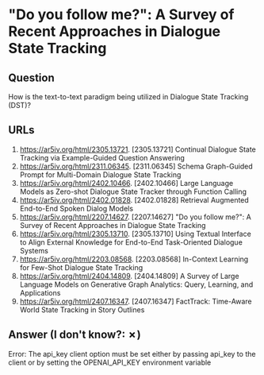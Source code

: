 # "Do you follow me?": A Survey of Recent Approaches in Dialogue State Tracking

## Question

How is the text-to-text paradigm being utilized in Dialogue State Tracking (DST)?

## URLs

1. https://ar5iv.org/html/2305.13721. [2305.13721] Continual Dialogue State Tracking via Example-Guided Question Answering
2. https://ar5iv.org/html/2311.06345. [2311.06345] Schema Graph-Guided Prompt for Multi-Domain Dialogue State Tracking
3. https://ar5iv.org/html/2402.10466. [2402.10466] Large Language Models as Zero-shot Dialogue State Tracker through Function Calling
4. https://ar5iv.org/html/2402.01828. [2402.01828] Retrieval Augmented End-to-End Spoken Dialog Models
5. https://ar5iv.org/html/2207.14627. [2207.14627] "Do you follow me?": A Survey of Recent Approaches in Dialogue State Tracking
6. https://ar5iv.org/html/2305.13710. [2305.13710] Using Textual Interface to Align External Knowledge for End-to-End Task-Oriented Dialogue Systems
7. https://ar5iv.org/html/2203.08568. [2203.08568] In-Context Learning for Few-Shot Dialogue State Tracking
8. https://ar5iv.org/html/2404.14809. [2404.14809] A Survey of Large Language Models on Generative Graph Analytics: Query, Learning, and Applications
9. https://ar5iv.org/html/2407.16347. [2407.16347] FactTrack: Time-Aware World State Tracking in Story Outlines

## Answer (I don't know?: ✗)

Error: The api_key client option must be set either by passing api_key to the client or by setting the OPENAI_API_KEY environment variable